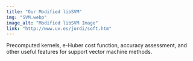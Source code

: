 ```yaml
---
title: "Our Modified libSVM"
img: "SVM.webp"
image_alt: "Modified libSVM Image"
link: "http://www.uv.es/jordi/soft.htm"
---
```


Precomputed kernels, e-Huber cost function, accuracy assessment, and other useful features for support vector machine methods.


